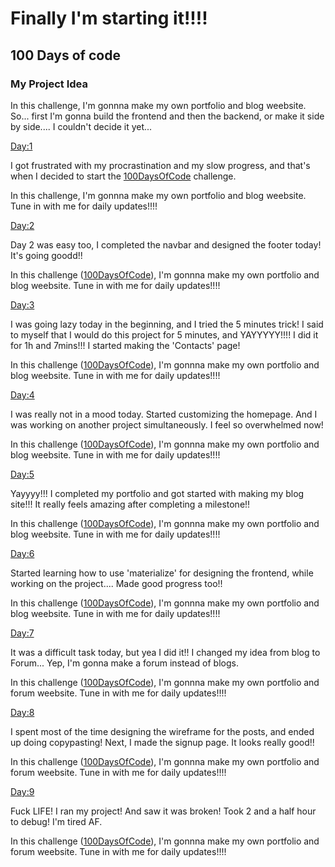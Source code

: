 <h1>Finally I'm starting it!!!!</h1>
<h2>100 Days of code</h2>

<h3>My Project Idea</h3>
<p>In this challenge, I'm gonnna make my own portfolio and blog weebsite. So... first I'm gonna build the frontend and then the backend, or make it side by side.... I couldn't decide it yet...</p>

<u>Day:1</u>
<p>I got frustrated with my procrastination and my slow progress, and that's when I decided to start the <a href="https://www.100daysofcode.com/">100DaysOfCode</a> challenge.</p>
<p>In this challenge, I'm gonnna make my own portfolio and blog weebsite. Tune in with me for daily updates!!!!</p>

<u>Day:2</u>
<p>Day 2 was easy too, I completed the navbar and designed the footer today! It's going goodd!!</p>
<p>In this challenge (<a href="https://www.100daysofcode.com/">100DaysOfCode</a>), I'm gonnna make my own portfolio and blog weebsite. Tune in with me for daily updates!!!!</p>

<u>Day:3</u>
<p>I was going lazy today in the beginning, and I tried the 5 minutes trick! I said to myself that I would do this project for 5 minutes, and YAYYYYY!!!! I did it for 1h and 7mins!!! I started making the 'Contacts' page!</p>
<p>In this challenge (<a href="https://www.100daysofcode.com/">100DaysOfCode</a>), I'm gonnna make my own portfolio and blog weebsite. Tune in with me for daily updates!!!!</p>

<u>Day:4</u>
<p>I was really not in a mood today. Started customizing the homepage. And I was working on another project simultaneously. I feel so overwhelmed now!</p>
<p>In this challenge (<a href="https://www.100daysofcode.com/">100DaysOfCode</a>), I'm gonnna make my own portfolio and blog weebsite. Tune in with me for daily updates!!!!</p>

<u>Day:5</u>
<p>Yayyyy!!! I completed my portfolio and got started with making my blog site!!! It really feels amazing after completing a milestone!! </p>
<p>In this challenge (<a href="https://www.100daysofcode.com/">100DaysOfCode</a>), I'm gonnna make my own portfolio and blog weebsite. Tune in with me for daily updates!!!!</p>

<u>Day:6</u>
<p>Started learning how to use 'materialize' for designing the frontend, while working on the project.... Made good progress too!!</p>
<p>In this challenge (<a href="https://www.100daysofcode.com/">100DaysOfCode</a>), I'm gonnna make my own portfolio and blog weebsite. Tune in with me for daily updates!!!!</p>

<u>Day:7</u>
<p>It was a difficult task today, but yea I did it!! I changed my idea from blog to Forum... Yep, I'm gonna make a forum instead of blogs.</p>
<p>In this challenge (<a href="https://www.100daysofcode.com/">100DaysOfCode</a>), I'm gonnna make my own portfolio and forum weebsite. Tune in with me for daily updates!!!!</p>

<u>Day:8</u>
<p>I spent most of the time designing the wireframe for the posts, and ended up doing copypasting! Next, I made the signup page. It looks really good!!</p>
<p>In this challenge (<a href="https://www.100daysofcode.com/">100DaysOfCode</a>), I'm gonnna make my own portfolio and forum weebsite. Tune in with me for daily updates!!!!</p>

<u>Day:9</u>
<p>Fuck LIFE! I ran my project! And saw it was broken! Took 2 and a half hour to debug! I'm tired AF.</p>
<p>In this challenge (<a href="https://www.100daysofcode.com/">100DaysOfCode</a>), I'm gonnna make my own portfolio and forum weebsite. Tune in with me for daily updates!!!!</p>